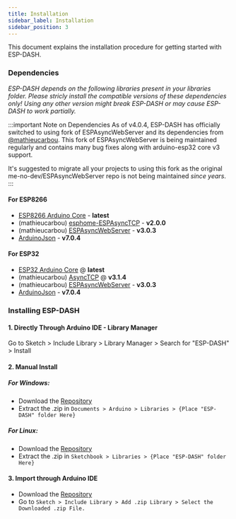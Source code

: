 ```yaml
---
title: Installation
sidebar_label: Installation
sidebar_position: 3
---
```


This document explains the installation procedure for getting started with ESP-DASH.

### Dependencies

*ESP-DASH depends on the following libraries present in your libraries folder. Please stricly install the compatible versions of these dependencies only! Using any other version might break ESP-DASH or may cause ESP-DASH to work partially.*

:::important Note on Dependencies
As of v4.0.4, ESP-DASH has officially switched to using fork of ESPAsyncWebServer and its dependencies from [@mathieucarbou](https://github.com/mathieucarbou). This fork of ESPAsyncWebServer is being maintained regularly and contains many bug fixes along with arduino-esp32 core v3 support.

It's suggested to migrate all your projects to using this fork as the original me-no-dev/ESPAsyncWebServer repo is not being maintained  *since years*.
:::

#### For ESP8266

- [ESP8266 Arduino Core](https://github.com/esp8266/Arduino) - **latest**
- (mathieucarbou) [esphome-ESPAsyncTCP](https://github.com/mathieucarbou/esphome-ESPAsyncTCP#v2.0.0) - **v2.0.0**
- (mathieucarbou) [ESPAsyncWebServer](https://github.com/mathieucarbou/ESPAsyncWebServer#v3.0.3) - **v3.0.3**
- [ArduinoJson](https://github.com/bblanchon/ArduinoJson) - **v7.0.4**

#### For ESP32

- [ESP32 Arduino Core](https://github.com/espressif/arduino-esp32) @ **latest**
- (mathieucarbou) [AsyncTCP](https://github.com/mathieucarbou/AsyncTCP#v3.1.4) @ **v3.1.4**
- (mathieucarbou) [ESPAsyncWebServer](https://github.com/mathieucarbou/ESPAsyncWebServer#v3.0.3) - **v3.0.3**
- [ArduinoJson](https://github.com/bblanchon/ArduinoJson) - **v7.0.4**

### Installing ESP-DASH 

#### 1. Directly Through Arduino IDE - Library Manager

Go to Sketch > Include Library > Library Manager > Search for "ESP-DASH" > Install


#### 2. Manual Install

##### For Windows:
- Download the [Repository](https://github.com/ayushsharma82/ESP-DASH/archive/master.zip)
- Extract the .zip in `Documents > Arduino > Libraries > {Place "ESP-DASH" folder Here}`

##### For Linux:
- Download the [Repository](https://github.com/ayushsharma82/ESP-DASH/archive/master.zip) 
- Extract the .zip in `Sketchbook > Libraries > {Place "ESP-DASH" folder Here}`


#### 3. Import through Arduino IDE

- Download the [Repository](https://github.com/ayushsharma82/ESP-DASH/archive/master.zip)
- Go to `Sketch > Include Library > Add .zip Library > Select the Downloaded .zip File.`
